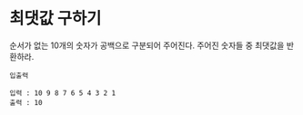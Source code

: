 # 최댓값 구하기

순서가 없는 10개의 숫자가 공백으로 구분되어 주어진다. 주어진 숫자들 중 최댓값을 반환하라.

```text
입출력

입력 : 10 9 8 7 6 5 4 3 2 1
출력 : 10
```
